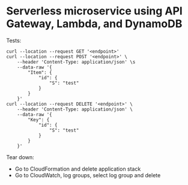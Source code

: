 # Serverless microservice using API Gateway, Lambda, and DynamoDB  

Tests:  
```
curl --location --request GET '<endpoint>'
curl --location --request POST '<endpoint>' \
	--header 'Content-Type: application/json' \s
	--data-raw '{
		"Item": {
			"id": {
				"S": "test"
			}
		}
	}'
curl --location --request DELETE '<endpoint>' \
	--header 'Content-Type: application/json' \
	--data-raw '{
		"Key": {
			"id": {
				"S": "test"
			}
		}
	}'
```

Tear down:  

- Go to CloudFormation and delete application stack  
- Go to CloudWatch, log groups, select log group and delete  

